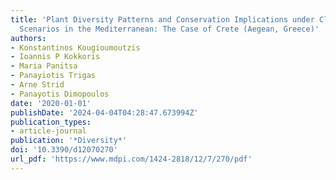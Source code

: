 ```yaml
---
title: 'Plant Diversity Patterns and Conservation Implications under Climate-Change
  Scenarios in the Mediterranean: The Case of Crete (Aegean, Greece)'
authors:
- Konstantinos Kougioumoutzis
- Ioannis P Kokkoris
- Maria Panitsa
- Panayiotis Trigas
- Arne Strid
- Panayotis Dimopoulos
date: '2020-01-01'
publishDate: '2024-04-04T04:28:47.673994Z'
publication_types:
- article-journal
publication: '*Diversity*'
doi: '10.3390/d12070270'
url_pdf: 'https://www.mdpi.com/1424-2818/12/7/270/pdf'
---
```

